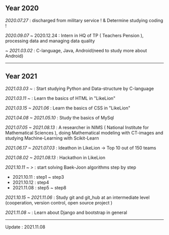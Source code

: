 ## Year 2020

<i>2020.07.27</i> : discharged from military service ! & Determine studying coding !

<i>2020.09.07</i> ~ 2020.12.24 : Intern in HQ of TP ( Teachers Pension ), processing data and managing data quality

<i>~ 2021.03.02</i> : C-language, Java, Android(need to study more about Android)

---------
## Year 2021

<i>2021.03.03 ~</i> : Start studying Python and Data-structure by C-language

<i>2021.03.11 ~</i> : Learn the basics of HTML in "LikeLion"

<i>2021.03.15 ~ 2021.06</i> : Learn the basics of CSS in "LikeLion"

<i>2021.04.08 ~ 2021.05.10</i> : Study the basics of MySql

<i>2021.07.05 ~ 2021.08.13</i> : A researcher in NIMS ( National Institute for Mathematical Sciences ), 
                          doing Mathematical modeling with CT-images and studying Machine-Learning with Scikit-Learn

<i>2021.06.17 ~ 2021.07.03</i> : Ideathon in LikeLion -> Top 10 out of 150 teams

<i>2021.08.02 ~ 2021.08.13</i> : Hackathon in LikeLion

<i>2021.10.11 ~ ></i> : start solving Baek-Joon algorithms step by step <br>
 - 2021.10.11 : step1 ~ step3 <br>
 - 2021.10.12 : step4
 - 2021.11.08 : step5 ~ step8

<i>2021.10.15 ~ 2021.11.06</i> : Study git and git_hub at an intermediate level (cooperation, version control, open source project )

<i>2021.11.08 ~ </i> : Learn about Django and bootstrap in general

---------

Update : 2021.11.08
